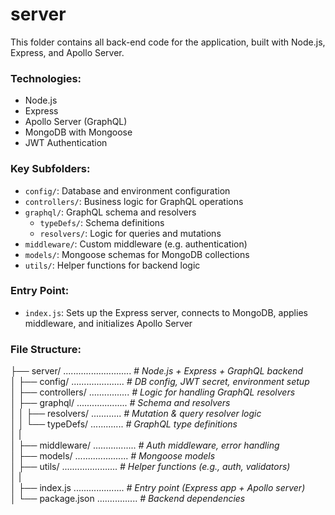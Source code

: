# server
This folder contains all back-end code for the application, built with Node.js, Express, and Apollo Server.

### Technologies:
- Node.js
- Express
- Apollo Server (GraphQL)
- MongoDB with Mongoose
- JWT Authentication

### Key Subfolders:
- `config/`: Database and environment configuration
- `controllers/`: Business logic for GraphQL operations
- `graphql/`: GraphQL schema and resolvers
  - `typeDefs/`: Schema definitions
  - `resolvers/`: Logic for queries and mutations
- `middleware/`: Custom middleware (e.g. authentication)
- `models/`: Mongoose schemas for MongoDB collections
- `utils/`: Helper functions for backend logic

### Entry Point:
- `index.js`: Sets up the Express server, connects to MongoDB, applies middleware, and initializes Apollo Server

### File Structure:
├── server/ ........................... *# Node.js + Express + GraphQL backend*    
│     ├── config/ ..................... *# DB config, JWT secret, environment setup*    
│     ├── controllers/ ................ *# Logic for handling GraphQL resolvers*    
│     ├── graphql/ .................... *# Schema and resolvers*    
│     │     ├── resolvers/ ............ *# Mutation & query resolver logic*    
│     │     └── typeDefs/ ............. *# GraphQL type definitions*   
│     |    
│     ├── middleware/ ................. *# Auth middleware, error handling*    
│     ├── models/ ..................... *# Mongoose models*    
│     ├── utils/ ...................... *# Helper functions (e.g., auth, validators)*   
│     |    
│     ├── index.js .................... *# Entry point (Express app + Apollo server)*    
│     └── package.json ................ *# Backend dependencies*
